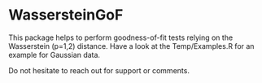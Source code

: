 # WassersteinGoF

This package helps to perform goodness-of-fit tests relying on the Wasserstein (p=1,2) distance. Have a look at the Temp/Examples.R for an example for Gaussian data.

Do not hesitate to reach out for support or comments. 
